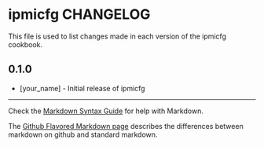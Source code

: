ipmicfg CHANGELOG
=================

This file is used to list changes made in each version of the ipmicfg cookbook.

0.1.0
-----
- [your_name] - Initial release of ipmicfg

- - -
Check the [Markdown Syntax Guide](http://daringfireball.net/projects/markdown/syntax) for help with Markdown.

The [Github Flavored Markdown page](http://github.github.com/github-flavored-markdown/) describes the differences between markdown on github and standard markdown.
